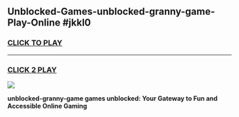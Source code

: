 
## Unblocked-Games-unblocked-granny-game-Play-Online #jkkl0
<h3>
<a href="https://news.freeplayer.one?title=unblocked-granny-game&ref=3">CLICK TO PLAY</a></h3>
<hr>

<h3>
<a href="https://news.freeplayer.one?title=unblocked-granny-game&ref=3">CLICK 2 PLAY</a>
  
</h3>

<a href="https://news.freeplayer.one?title=unblocked-granny-game&ref=3"><img src="https://clearcache.store/games.png"></a>


**unblocked-granny-game games unblocked: Your Gateway to Fun and Accessible Online Gaming**
